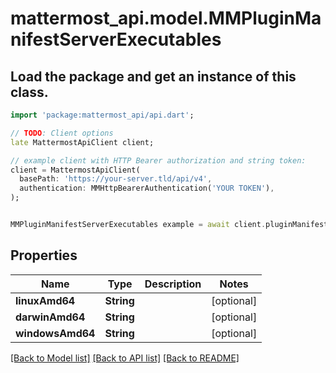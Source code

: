 # mattermost_api.model.MMPluginManifestServerExecutables

## Load the package and get an instance of this class.
```dart
import 'package:mattermost_api/api.dart';

// TODO: Client options
late MattermostApiClient client;

// example client with HTTP Bearer authorization and string token:
client = MattermostApiClient(
  basePath: 'https://your-server.tld/api/v4',
  authentication: MMHttpBearerAuthentication('YOUR TOKEN'),
);


MMPluginManifestServerExecutables example = await client.pluginManifestServerExecutables.FUNCTION_THAT_RETURNS_THIS_CLASS();

```

## Properties
Name | Type | Description | Notes
------------ | ------------- | ------------- | -------------
**linuxAmd64** | **String** |  | [optional] 
**darwinAmd64** | **String** |  | [optional] 
**windowsAmd64** | **String** |  | [optional] 

[[Back to Model list]](../GENERATED_README.md#documentation-for-models) [[Back to API list]](../GENERATED_README.md#documentation-for-api-endpoints) [[Back to README]](../GENERATED_README.md)


